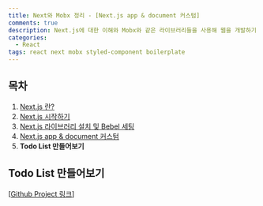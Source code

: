 ```yaml
---
title: Next와 Mobx 정리 - [Next.js app & document 커스텀]
comments: true
description: Next.js에 대한 이해와 Mobx와 같은 라이브러리들을 사용해 웹을 개발하기 위한 기본 세팅 작업을 boilerplate로 만들어보는 과정에 대한 내용을 정리했습니다.
categories:
  - React
tags: react next mobx styled-component boilerplate
---
```



## 목차

1. [Next.js 란?](http://jangwon.io/react/2020/07/01/next-mobx-boiler/)
2. [Next.js 시작하기](http://jangwon.io/react/2020/07/05/next-mobx-boiler/)
3. [Next.js 라이브러리 설치 및 Bebel 세팅](http://jangwon.io/react/2020/07/10/next-mobx-boiler/)
4. [Next.js app & document 커스텀](http://jangwon.io/react/2020/07/15/next-mobx-boiler/)
5. **Todo List 만들어보기**


## Todo List 만들어보기

[[Github Project 링크](https://github.com/wkddnjset/next-mobx-boilerplate)]

